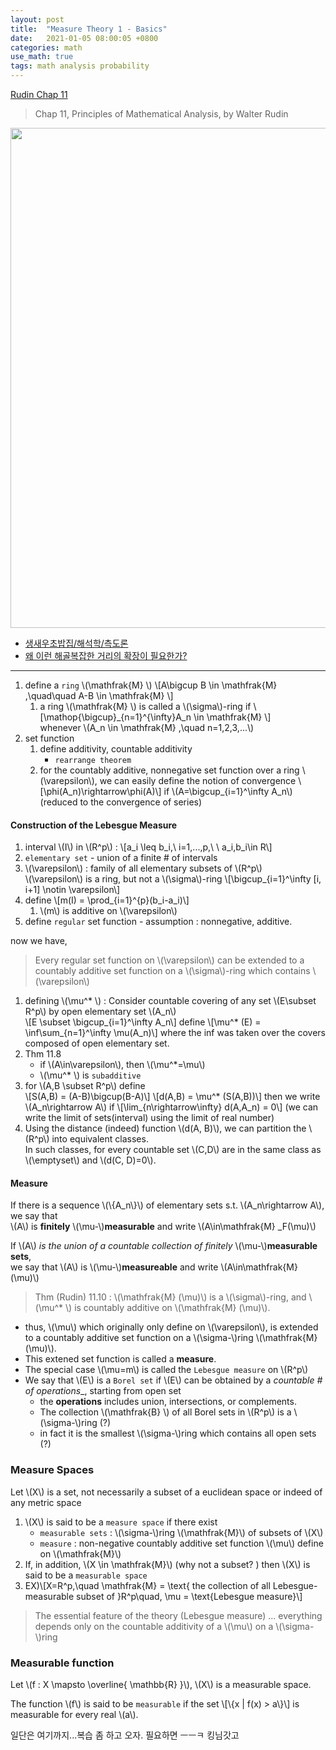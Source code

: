 ```yaml
---
layout: post
title:  "Measure Theory 1 - Basics"
date:   2021-01-05 08:00:05 +0800
categories: math
use_math: true
tags: math analysis probability
---
```


<a href="https://drive.google.com/open?id=1f5A7HRC-3hrEAjQ_vP_lJlsi5UhiM8Db" target="_blank"> Rudin Chap 11</a>


> Chap 11, Principles of Mathematical Analysis, by Walter Rudin



<img src="{{site.url}}/images/math/analysis/measure/measure.jpg" width="800">

- <a href="https://freshrimpsushi.tistory.com/category/%ED%95%B4%EC%84%9D%ED%95%99/%EC%B8%A1%EB%8F%84%EB%A1%A0?page=2" target="_blank">생새우초밥집/해석학/측도론</a>
- <a href="https://freshrimpsushi.tistory.com/480?category=747528" target="_blank">왜 이런 해골복잡한 거리의 확장이 필요한가?</a>

*************************

1. define a `ring` \\(\mathfrak{M} \\) \\[A\bigcup B \in \mathfrak{M} ,\quad\quad A-B \in \mathfrak{M} \\]
   1. a ring \\(\mathfrak{M} \\) is called a \\(\sigma\\)-ring if \\[\mathop{\bigcup}_{n=1}^{\infty}A\_n \in \mathfrak{M} \\]  
      whenever \\(A\_n \in \mathfrak{M} ,\quad n=1,2,3,...\\)
2. set function
   1. define additivity, countable additivity
      - `rearrange theorem`
   2. for the countably additive, nonnegative set function over a ring \\(\varepsilon\\), we can easily define the notion of convergence \\[\phi(A\_n)\rightarrow\phi(A)\\] if \\(A=\bigcup\_{i=1}^\infty A\_n\\) (reduced to the convergence of series)

#### Construction of the Lebesgue Measure
1. interval \\(I\\) in \\(R^p\\) : \\[a\_i \leq b\_i,\\ i=1,...,p,\\ \\ a\_i,b\_i\in R\\]
2. `elementary set` - union of a finite # of intervals
3. \\(\varepsilon\\) : family of all elementary subsets of \\(R^p\\)  
    \\(\varepsilon\\) is a ring, but not a \\(\sigma\\)-ring \\[\bigcup\_{i=1}^\infty [i, i+1] \notin \varepsilon\\]
4. define \\[m(I) = \prod\_{i=1}^{p}(b\_i-a\_i)\\]
    1. \\(m\\) is additive on \\(\varepsilon\\)
5. define `regular` set function - assumption : nonnegative, additive.

now we have,  
> Every regular set function on \\(\varepsilon\\) can be extended to a countably additive set function on a \\(\sigma\\)-ring which contains \\(\varepsilon\\)

1. defining \\(\mu^\* \\) :
   Consider countable covering of any set \\(E\subset R^p\\) by open elementary set \\(A\_n\\)  
   \\[E \subset \bigcup\_{i=1}^\infty A\_n\\]
   define
   \\[\mu^* (E) = \inf\sum\_{n=1}^\infty \mu(A\_n)\\]
   where the inf was taken over the covers composed of open elementary set.
2. Thm 11.8
   - if \\(A\in\varepsilon\\), then \\(\mu^*=\mu\\)
   - \\(\mu^* \\) is `subadditive`
3. for \\(A,B \subset R^p\\) define  
   \\[S(A,B) = (A-B)\bigcup(B-A)\\]
   \\[d(A,B) = \mu^* (S(A,B))\\]
   then we write \\(A\_n\rightarrow A\\) if
   \\[\lim\_{n\rightarrow\infty} d(A,A\_n) = 0\\]
   (we can write the limit of sets(interval) using the limit of real number)
4. Using the distance (indeed) function \\(d(A, B)\\), we can partition the \\(R^p\\) into equivalent classes.  
   In such classes, for every countable set \\(C,D\\) are in the same class as \\(\emptyset\\) and \\(d(C, D)=0\\).


#### Measure
If there is a sequence \\(\\{A_n\\}\\) of elementary sets s.t. \\(A\_n\rightarrow A\\), we say that  
\\(A\\) is __finitely__ \\(\mu-\\)__measurable__ and write \\(A\in\mathfrak{M} \_F(\mu)\\)

If \\(A\\) _is the union of a countable collection of finitely_ \\(\mu-\\)__measurable sets__,  
we say that \\(A\\) is \\(\mu-\\)__measureable__ and write \\(A\in\mathfrak{M} (\mu)\\)

> Thm (Rudin) 11.10 : \\(\mathfrak{M} (\mu)\\) is a \\(\sigma\\)-ring, and \\(\mu^* \\) is countably additive on \\(\mathfrak{M} (\mu)\\).

- thus, \\(\mu\\) which originally only define on \\(\varepsilon\\), is extended to a countably additive set function on a \\(\sigma-\\)ring \\(\mathfrak{M} (\mu)\\).
- This extened set function is called a __measure__.
- The special case \\(\mu=m\\) is called the `Lebesgue measure` on \\(R^p\\)
- We say that \\(E\\) is a `Borel set` if \\(E\\) can be obtained by a _countable # of operations__, starting from open set
  - the __operations__ includes union, intersections, or complements.
  - The collection \\(\mathfrak{B} \\) of all Borel sets in \\(R^p\\) is a \\(\sigma-\\)ring (?)
  - in fact it is the smallest \\(\sigma-\\)ring which contains all open sets (?)


### Measure Spaces
Let \\(X\\) is a set, not necessarily a subset of a euclidean space or indeed of any metric space
1. \\(X\\) is said to be a `measure space` if there exist
    - `measurable sets` : \\(\sigma-\\)ring \\(\mathfrak{M}\\) of subsets of \\(X\\)
    - `measure` : non-negative countably additive set function \\(\mu\\) define on \\(\mathfrak{M}\\)
2. If, in addition, \\(X \in \mathfrak{M}\\) (why not a subset? ) then \\(X\\) is said to be a `measurable space`
3. EX)\\[X=R^p,\quad \mathfrak{M} = \text{ the collection of all Lebesgue-measurable subset of }R^p\quad, \mu = \text{Lebesgue measure}\\]

> The essential feature of the theory (Lebesgue measure) ... everything depends only on the countable additivity of a \\(\mu\\) on a \\(\sigma-\\)ring

### Measurable function

Let \\(f : X \mapsto \overline{ \mathbb{R} }\\), \\(X\\) is a measurable space.

The function \\(f\\) is said to be `measurable` if the set 
\\[\\{x \| f(x) > a\\}\\]
is measurable for every real \\(a\\).

일단은 여기까지...복습 좀 하고 오자. 필요하면 ㅡㅡㅋ 킹님갓고